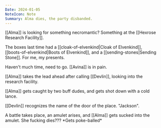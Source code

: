 ```yaml
---
Date: 2024-01-05
NoteIcon: Note
Summary: Alma dies, the party disbanded.
---
```

[[Alma]] is looking for something necromantic? Something at the [[Hexrose Research Facility]].

The boxes last time had a [[cloak-of-elvenkind|Cloak of Elvenkind]], [[boots-of-elvenkind|Boots of Elvenkind]], and a [[sending-stones|Sending Stone]].
For me, my presents.

Haven't much time, need to go. [[Avina]] is in pain.

[[Alma]] takes the lead ahead after calling [[Devlin]], looking into the research facility.

[[Alma]] gets caught by two buff dudes, and gets shot down with a cold lance.

[[Devlin]] recognizes the name of the door of the place. "Jackson".

A battle takes place, an amulet arises, and [[Alma]] gets sucked into the amulet. She fucking dies??? \*Gets poke-balled\*